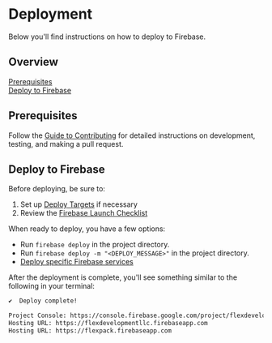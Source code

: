 # Deployment

Below you'll find instructions on how to deploy to Firebase.

## Overview

[Prerequisites](#prerequisites)  
[Deploy to Firebase](#deploy-to-firebase)  

## Prerequisites

Follow the [Guide to Contributing](CONTRIBUTING.md) for detailed instructions on
development, testing, and making a pull request.

## Deploy to Firebase

Before deploying, be sure to:

1. Set up [Deploy Targets][2] if necessary
2. Review the [Firebase Launch Checklist][3]

When ready to deploy, you have a few options:

- Run `firebase deploy` in the project directory.
- Run `firebase deploy -m "<DEPLOY_MESSAGE>"` in the project directory.
- [Deploy specific Firebase services][4]  

After the deployment is complete, you'll see something similar to the following in your terminal:

```bash
✔  Deploy complete!

Project Console: https://console.firebase.google.com/project/flexdevelopmentllc/overview
Hosting URL: https://flexdevelopmentllc.firebaseapp.com
Hosting URL: https://flexpack.firebaseapp.com
```

[1]: https://firebase.google.com/docs/cli  
[2]: https://firebase.google.com/docs/cli/targets
[3]: https://firebase.google.com/support/guides/launch-checklist
[4]: https://firebase.google.com/docs/cli#partial_deploys
